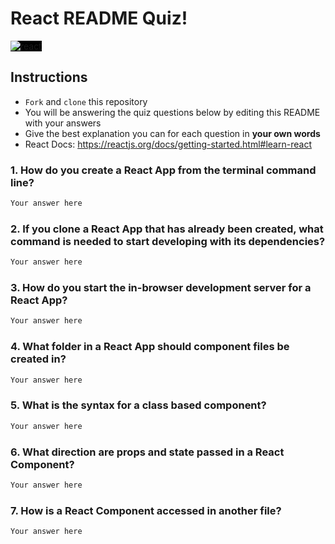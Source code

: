 # React README Quiz!
<div>
  <img alt="react" style="background-color: black" src="https://betabeers.com/static/uploads/blog/20170420_React_logo_wordmark.png" />
</div>

## Instructions
- `Fork` and `clone` this repository
- You will be answering the quiz questions below by editing this README with your answers
- Give the best explanation you can for each question in **your own words**
- React Docs: https://reactjs.org/docs/getting-started.html#learn-react

### 1. How do you create a React App from the terminal command line?
```sh
Your answer here
```

### 2. If you clone a React App that has already been created, what command is needed to start developing with its dependencies?
```sh
Your answer here
```

### 3. How do you start the in-browser development server for a React App?
```sh
Your answer here
```

### 4. What folder in a React App should component files be created in?
```sh
Your answer here
```

### 5. What is the syntax for a class based component?
```sh
Your answer here
```

### 6. What direction are props and state passed in a React Component?
```sh
Your answer here
```

### 7. How is a React Component accessed in another file?
```sh
Your answer here
```
